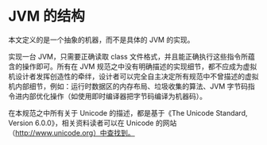 # JVM 的结构

本文定义的是一个抽象的机器，而不是具体的 JVM 的实现。

实现一台 JVM，只需要正确读取 class 文件格式，并且能正确执行这些指令所蕴含的操作即可。所有在 JVM 规范之中没有明确描述的实现细节，都不应成为虚拟机设计者发挥创造性的牵绊，设计者可以完全自主决定所有规范中不曾描述的虚拟机内部细节，例如：运行时数据区的内存布局、垃圾收集的算法、JVM 字节码指令进内部优化操作（如使用即时编译器把字节码编译为机器码）。

在本规范之中所有关于 Unicode 的描述，都是基于《The Unicode Standard, Version 6.0.0》，相关资料读者可以在 Unicode 的网站（http://www.unicode.org）中查找到。